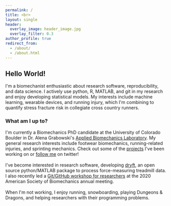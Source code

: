 ```yaml
---
permalink: /
title: <br>
layout: single
header:
  overlay_image: header_image.jpg
  overlay_filter: 0.3
author_profile: true
redirect_from: 
  - /about/
  - /about.html
---
```

## Hello World!
I'm a biomechanist enthusiastic about research software, reproducibility, and data science. 
I actively use python, R, MATLAB, and git in my research and enjoy developing statistical models. 
My interests include machine learning, wearable devices, and running injury, which I'm combining to quantify stress fracture risk in collegiate cross country runners. 

### What am I up to?
I'm currently a Biomechanics PhD candidate at the University of Colorado Boulder in Dr. Alena Grabowski's [Applied Biomechanics Laboratory](https://www.colorado.edu/iphy/research/applied-biomechanics-lab). 
My general research interests include footwear biomechanics, running-related injuries, and sprinting mechanics. Check out some of the 
[projects](https://alcantarar.github.io/projects/) I've been working on or [follow me](https://twitter.com/Ryan_Alcantara_) on twitter!
<br>    
I've become interested in research software, developing [dryft](https://github.com/alcantarar/dryft#dryft), an open source python/MATLAB package to process force-measuring treadmill data. I also recently led a [Git/GitHub workshop for researchers](https://www.ryan-alcantara.com/projects/p90_Github_Tutorial_for_researchers/) at the 2020 American Society of Biomechanics annual meeting.
<br>    
When I'm not working, I enjoy running, snowboarding, playing Dungeons & Dragons, and helping researchers with their programming problems.


